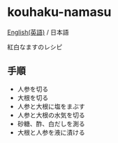 # kouhaku-namasu

[English(英語)](README.md) / 日本語  

紅白なますのレシピ  

## 手順

- 人参を切る
- 大根を切る
- 人参と大根に塩をまぶす
- 人参と大根の水気を切る
- 砂糖、酢、白だしを測る
- 大根と人参を液に漬ける
